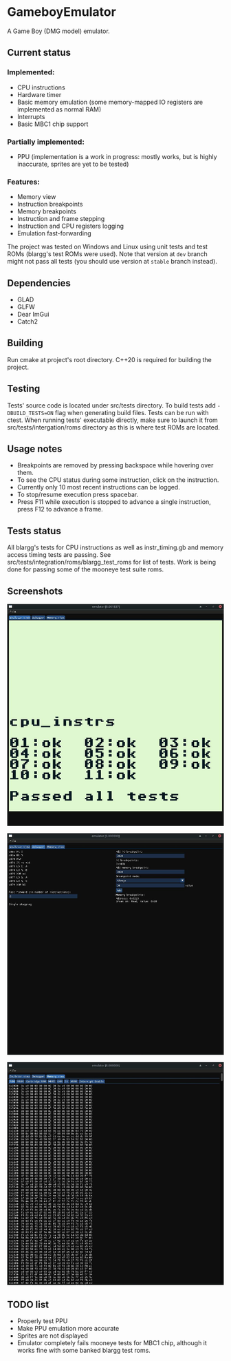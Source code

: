 # GameboyEmulator
A Game Boy (DMG model) emulator.

## Current status

### Implemented:
- CPU instructions
- Hardware timer
- Basic memory emulation (some memory-mapped IO registers are implemented as normal RAM)
- Interrupts
- Basic MBC1 chip support

### Partially implemented:
- PPU (implementation is a work in progress: mostly works, but is highly inaccurate, sprites are yet to be tested)

### Features:
- Memory view
- Instruction breakpoints
- Memory breakpoints
- Instruction and frame stepping
- Instruction and CPU registers logging
- Emulation fast-forwarding

The project was tested on Windows and Linux using unit tests and test ROMs (blargg's test ROMs were used). Note that version at `dev` branch might not pass all tests (you should use version at `stable` branch instead).

## Dependencies
 - GLAD
 - GLFW
 - Dear ImGui
 - Catch2
## Building
Run cmake at project's root directory. C++20 is required for building the project.
## Testing
Tests' source code is located under src/tests directory. To build tests add `-DBUILD_TESTS=ON` flag when generating build files. Tests can be run with ctest. When running tests' executable directly, make sure to launch it from src/tests/intergation/roms directory as this is where test ROMs are located.

## Usage notes

- Breakpoints are removed by pressing backspace while hovering over them.
- To see the CPU status during some instruction, click on the instruction.
- Currently only 10 most recent instructions can be logged.
- To stop/resume execution press spacebar.
- Press F11 while execution is stopped to advance a single instruction, press F12 to advance a frame.

## Tests status

All blargg's tests for CPU instructions as well as instr_timing.gb and memory access timing tests are passing. See src/tests/integration/roms/blargg_test_roms for list of tests. Work is being done for passing some of the mooneye test suite roms.

## Screenshots

![Emulator view](./emulator_view.png)


![Debugger](./debugger.png)


![Memory view](./memory_view.png)

## TODO list
- Properly test PPU
- Make PPU emulation more accurate
- Sprites are not displayed
- Emulator completely fails mooneye tests for MBC1 chip, although it works fine with some banked blargg test roms.
